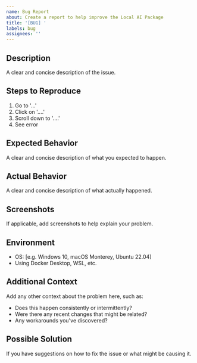 ```yaml
---
name: Bug Report
about: Create a report to help improve the Local AI Package
title: '[BUG] '
labels: bug
assignees: ''
---
```


## Description
A clear and concise description of the issue.

## Steps to Reproduce
1. Go to '...'
2. Click on '....'
3. Scroll down to '....'
4. See error

## Expected Behavior
A clear and concise description of what you expected to happen.

## Actual Behavior
A clear and concise description of what actually happened.

## Screenshots
If applicable, add screenshots to help explain your problem.

## Environment
 - OS: [e.g. Windows 10, macOS Monterey, Ubuntu 22.04]
 - Using Docker Desktop, WSL, etc.

## Additional Context
Add any other context about the problem here, such as:
- Does this happen consistently or intermittently?
- Were there any recent changes that might be related?
- Any workarounds you've discovered?

## Possible Solution
If you have suggestions on how to fix the issue or what might be causing it.

